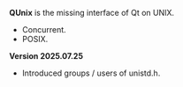 <b>QUnix</b> is the missing interface of Qt on UNIX.

<ul>
<li>Concurrent.</li>
<li>POSIX.</li>
</ul>

<b>Version 2025.07.25</b>
<ul>
<li>Introduced groups / users of unistd.h.</li>
</ul>

